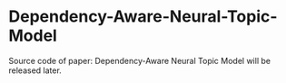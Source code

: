# Dependency-Aware-Neural-Topic-Model
Source code of paper: Dependency-Aware Neural Topic Model will be released later.
